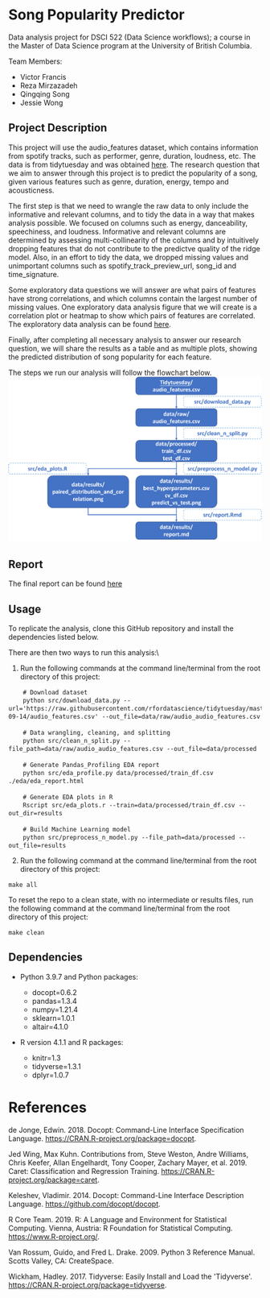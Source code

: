 
# Song Popularity Predictor

Data analysis project for DSCI 522 (Data Science workflows); a course in
the Master of Data Science program at the University of British
Columbia.

Team Members: 
* Victor Francis 
* Reza Mirzazadeh 
* Qingqing Song 
* Jessie Wong

## Project Description

This project will use the audio_features dataset, which contains
information from spotify tracks, such as performer, genre, duration,
loudness, etc. The data is from tidytuesday and was obtained
[here](https://github.com/rfordatascience/tidytuesday/blob/master/data/2021/2021-09-14/readme.md).
The research question that we aim to answer through this project is to
predict the popularity of a song, given various features such as genre,
duration, energy, tempo and acousticness.

The first step is that we need to wrangle the raw data to only include
the informative and relevant columns, and to tidy the data in a way that
makes analysis possible. We focused on columns such as energy, danceability, speechiness, and loudness. Informative and relevant columns are determined
by assessing multi-collinearity of the columns and by intuitively
dropping features that do not contribute to the predictve quality of the
ridge model. Also, in an effort to tidy the data, we dropped missing
values and unimportant columns such as spotify_track_preview_url, song_id and time_signature.

Some exploratory data questions we will answer are what pairs of
features have strong correlations, and which columns contain the largest
number of missing values. One exploratory data analysis figure that we
will create is a correlation plot or heatmap to show which pairs of
features are correlated. The exploratory data analysis can be found
[here](https://github.com/UBC-MDS/DSCI_522_Spotify_Track_Popularity_Predictor/tree/main/eda).

Finally, after completing all necessary analysis to answer our research
question, we will share the results as a table and as multiple plots,
showing the predicted distribution of song popularity for each feature.

The steps we run our analysis will follow the flowchart below.
![](../flowchart.png)

## Report

The final report can be found
[here](https://github.com/UBC-MDS/DSCI_522_Spotify_Track_Popularity_Predictor/blob/main/doc/spotify-track-predictor-report.md)

## Usage

To replicate the analysis, clone this GitHub repository and install the
dependencies listed below.

There are then two ways to run this analysis:\
1. Run the following commands at the command line/terminal from the root
directory of this project:

```
    # Download dataset
    python src/download_data.py --url='https://raw.githubusercontent.com/rfordatascience/tidytuesday/master/data/2021/2021-09-14/audio_features.csv' --out_file=data/raw/audio_audio_features.csv

    # Data wrangling, cleaning, and splitting
    python src/clean_n_split.py --file_path=data/raw/audio_audio_features.csv --out_file=data/processed

    # Generate Pandas_Profiling EDA report
    python src/eda_profile.py data/processed/train_df.csv ./eda/eda_report.html

    # Generate EDA plots in R
    Rscript src/eda_plots.r --train=data/processed/train_df.csv --out_dir=results

    # Build Machine Learning model
    python src/preprocess_n_model.py --file_path=data/processed --out_file=results
```

2.  Run the following command at the command line/terminal from the root
    directory of this project:
```
make all
```

To reset the repo to a clean state, with no intermediate or results
files, run the following command at the command line/terminal from the
root directory of this project:
```
make clean
```
## Dependencies

-   Python 3.9.7 and Python packages:

    -   docopt=0.6.2
    -   pandas=1.3.4
    -   numpy=1.21.4
    -   sklearn=1.0.1
    -   altair=4.1.0

-   R version 4.1.1 and R packages:

    -   knitr=1.3
    -   tidyverse=1.3.1
    -   dplyr=1.0.7

# References

de Jonge, Edwin. 2018. Docopt: Command-Line Interface Specification
Language. <https://CRAN.R-project.org/package=docopt>.

Jed Wing, Max Kuhn. Contributions from, Steve Weston, Andre Williams,
Chris Keefer, Allan Engelhardt, Tony Cooper, Zachary Mayer, et al. 2019.
Caret: Classification and Regression Training.
<https://CRAN.R-project.org/package=caret>.

Keleshev, Vladimir. 2014. Docopt: Command-Line Interface Description
Language. <https://github.com/docopt/docopt>.

R Core Team. 2019. R: A Language and Environment for Statistical
Computing. Vienna, Austria: R Foundation for Statistical Computing.
<https://www.R-project.org/>.

Van Rossum, Guido, and Fred L. Drake. 2009. Python 3 Reference Manual.
Scotts Valley, CA: CreateSpace.

Wickham, Hadley. 2017. Tidyverse: Easily Install and Load the
'Tidyverse'. <https://CRAN.R-project.org/package=tidyverse>.
